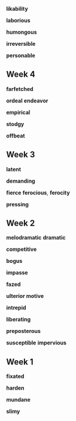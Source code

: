 
**likability**

**laborious**

**humongous**

**irreversible**

**personable**

## Week 4 

**farfetched** 

**ordeal**
**endeavor**

**empirical**

**stodgy**

**offbeat**

## Week 3

**latent**

**demanding**

**fierce**
**ferocious**, **ferocity**

**pressing**

## Week 2 

**melodramatic**
**dramatic**

**competitive**  

**bogus**

**impasse**

**fazed**

**ulterior motive**

**intrepid**  

**liberating**

**preposterous**

**susceptible**
**impervious**

## Week 1

**fixated**

**harden** 

**mundane**

**slimy**
